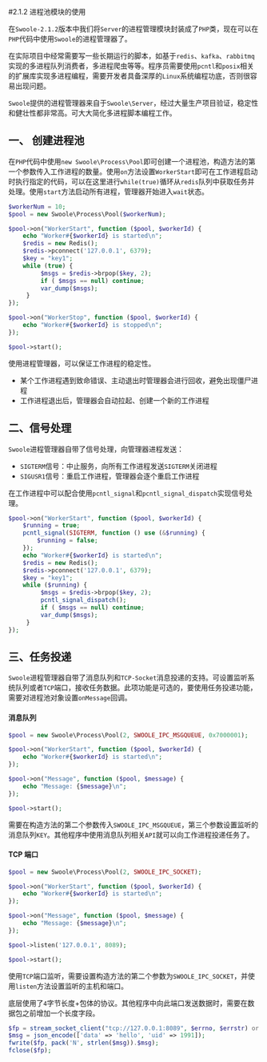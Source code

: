 #2.1.2 进程池模块的使用

在`Swoole-2.1.2`版本中我们将`Server`的进程管理模块封装成了`PHP`类，现在可以在`PHP`代码中使用`Swoole`的进程管理器了。

在实际项目中经常需要写一些长期运行的脚本，如基于`redis`、`kafka`、`rabbitmq`实现的多进程队列消费者，多进程爬虫等等。程序员需要使用`pcntl`和`posix`相关的扩展库实现多进程编程，需要开发者具备深厚的`Linux`系统编程功底，否则很容易出现问题。

`Swoole`提供的进程管理器来自于`Swoole\Server`，经过大量生产项目验证，稳定性和健壮性都非常高。可大大简化多进程脚本编程工作。

一、 创建进程池
-----
在`PHP`代码中使用`new Swoole\Process\Pool`即可创建一个进程池，构造方法的第一个参数传入工作进程的数量。使用`on`方法设置`WorkerStart`即可在工作进程启动时执行指定的代码，可以在这里进行`while(true)`循环从`redis`队列中获取任务并处理。使用`start`方法启动所有进程，管理器开始进入`wait`状态。

```php
$workerNum = 10;
$pool = new Swoole\Process\Pool($workerNum);

$pool->on("WorkerStart", function ($pool, $workerId) {
    echo "Worker#{$workerId} is started\n";
	$redis = new Redis();
	$redis->pconnect('127.0.0.1', 6379);
	$key = "key1";
	while (true) {
		 $msgs = $redis->brpop($key, 2);
		 if ( $msgs == null) continue;
		 var_dump($msgs);
	 }
});

$pool->on("WorkerStop", function ($pool, $workerId) {
    echo "Worker#{$workerId} is stopped\n";
});

$pool->start();
```

使用进程管理器，可以保证工作进程的稳定性。

* 某个工作进程遇到致命错误、主动退出时管理器会进行回收，避免出现僵尸进程
* 工作进程退出后，管理器会自动拉起、创建一个新的工作进程

二、信号处理
----
`Swoole`进程管理器自带了信号处理，向管理器进程发送：

* `SIGTERM`信号：中止服务，向所有工作进程发送`SIGTERM`关闭进程
* `SIGUSR1`信号：重启工作进程，管理器会逐个重启工作进程

在工作进程中可以配合使用`pcntl_signal`和`pcntl_signal_dispatch`实现信号处理。
```php
$pool->on("WorkerStart", function ($pool, $workerId) {
	$running = true;
	pcntl_signal(SIGTERM, function () use (&$running) {
		$running = false;
	});
    echo "Worker#{$workerId} is started\n";
	$redis = new Redis();
	$redis->pconnect('127.0.0.1', 6379);
	$key = "key1";
	while ($running) {
		 $msgs = $redis->brpop($key, 2);
		 pcntl_signal_dispatch();
		 if ( $msgs == null) continue;
		 var_dump($msgs);
	 }
});
```

三、任务投递
-----
`Swoole`进程管理器自带了消息队列和`TCP-Socket`消息投递的支持。可设置监听系统队列或者`TCP`端口，接收任务数据。此项功能是可选的，要使用任务投递功能，需要对进程池对象设置`onMessage`回调。

#### 消息队列

```php
$pool = new Swoole\Process\Pool(2, SWOOLE_IPC_MSGQUEUE, 0x7000001);

$pool->on("WorkerStart", function ($pool, $workerId) {
    echo "Worker#{$workerId} is started\n";
});

$pool->on("Message", function ($pool, $message) {
    echo "Message: {$message}\n";
});

$pool->start();

```

需要在构造方法的第二个参数传入`SWOOLE_IPC_MSGQUEUE`，第三个参数设置监听的消息队列`KEY`。其他程序中使用消息队列相关`API`就可以向工作进程投递任务了。

#### TCP 端口

```php
$pool = new Swoole\Process\Pool(2, SWOOLE_IPC_SOCKET);

$pool->on("WorkerStart", function ($pool, $workerId) {
    echo "Worker#{$workerId} is started\n";
});

$pool->on("Message", function ($pool, $message) {
    echo "Message: {$message}\n";
});

$pool->listen('127.0.0.1', 8089);

$pool->start();
```


使用`TCP`端口监听，需要设置构造方法的第二个参数为`SWOOLE_IPC_SOCKET`，并使用`listen`方法设置监听的主机和端口。

底层使用了`4`字节长度+包体的协议。其他程序中向此端口发送数据时，需要在数据包之前增加一个长度字段。

```php
$fp = stream_socket_client("tcp://127.0.0.1:8089", $errno, $errstr) or die("error: $errstr\n");
$msg = json_encode(['data' => 'hello', 'uid' => 1991]);
fwrite($fp, pack('N', strlen($msg)).$msg);
fclose($fp);
```